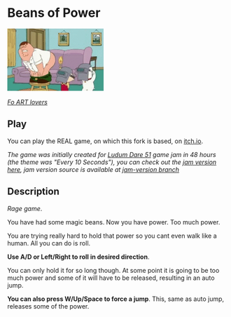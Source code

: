 # Beans of Power

![power](website/content/gameplay.gif)

[*Fo ART lovers*](https://tenor.com/search/fart-gifs)

## Play

You can play the REAL game, on which this fork is based, on [itch.io](https://kuviman.itch.io/beans-of-power).

*The game was initially created for [Ludum Dare 51](https://ldjam.com/events/ludum-dare/51/getting-farted-on) game jam in 48 hours (the theme was "Every 10 Seconds"), you can check out the [jam version here](https://kuviman.github.io/beans-of-power/jam/), jam version source is available at [jam-version branch](https://github.com/kuviman/beans-of-power/tree/jam-version)*

## Description

*Rage game*.

You have had some magic beans. Now you have power. Too much power.

You are trying really hard to hold that power so you cant even walk like a human. All you can do is roll.

**Use A/D or Left/Right to roll in desired direction**.

You can only hold it for so long though.
At some point it is going to be too much power and some of it will have to be released, resulting in an auto jump.

**You can also press W/Up/Space to force a jump**. This, same as auto jump, releases some of the power.
